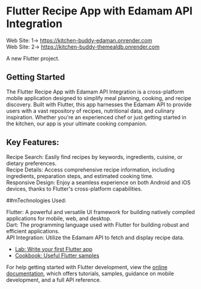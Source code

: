# Flutter Recipe App with Edamam API Integration

Web Site: 1-> https://kitchen-buddy-edaman.onrender.com <br>
Web Site: 2-> https://kitchen-buddy-themealdb.onrender.com

A new Flutter project.

## Getting Started

The Flutter Recipe App with Edamam API Integration is a cross-platform mobile application designed to simplify meal planning, cooking, and recipe discovery. Built with Flutter, this app harnesses the Edamam API to provide users with a vast repository of recipes, nutritional data, and culinary inspiration. Whether you're an experienced chef or just getting started in the kitchen, our app is your ultimate cooking companion.

## Key Features:

Recipe Search: Easily find recipes by keywords, ingredients, cuisine, or dietary preferences.
<br>
Recipe Details: Access comprehensive recipe information, including ingredients, preparation steps, and estimated cooking time.
<br>
Responsive Design: Enjoy a seamless experience on both Android and iOS devices, thanks to Flutter's cross-platform capabilities.
<br>

##mTechnologies Used:

Flutter: A powerful and versatile UI framework for building natively compiled applications for mobile, web, and desktop.
<br>
Dart: The programming language used with Flutter for building robust and efficient applications.
<br>
API Integration: Utilize the Edamam API to fetch and display recipe data.
<br>

- [Lab: Write your first Flutter app](https://docs.flutter.dev/get-started/codelab)
- [Cookbook: Useful Flutter samples](https://docs.flutter.dev/cookbook)

For help getting started with Flutter development, view the
[online documentation](https://docs.flutter.dev/), which offers tutorials,
samples, guidance on mobile development, and a full API reference.




